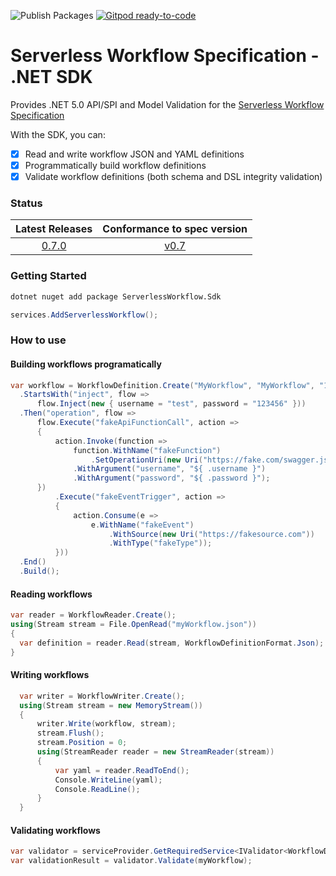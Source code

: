 ![Publish Packages](https://github.com/serverlessworkflow/sdk-net/workflows/Publish%20Packages/badge.svg) [![Gitpod ready-to-code](https://img.shields.io/badge/Gitpod-ready--to--code-blue?logo=gitpod)](https://gitpod.io/#https://github.com/serverlessworkflow/sdk-net)


# Serverless Workflow Specification - .NET SDK

Provides .NET 5.0 API/SPI and Model Validation for the [Serverless Workflow Specification](https://github.com/serverlessworkflow/specification)

With the SDK, you can:

- [x] Read and write workflow JSON and YAML definitions
- [x] Programmatically build workflow definitions
- [x] Validate workflow definitions (both schema and DSL integrity validation)

### Status

| Latest Releases | Conformance to spec version |
| :---: | :---: |
| [0.7.0](https://github.com/serverlessworkflow/sdk-net/releases/) | [v0.7](https://github.com/serverlessworkflow/specification/tree/0.6.x) |

### Getting Started

```bash
dotnet nuget add package ServerlessWorkflow.Sdk
```

```csharp
services.AddServerlessWorkflow();
```

### How to use

#### Building workflows programatically

```csharp
var workflow = WorkflowDefinition.Create("MyWorkflow", "MyWorkflow", "1.0")
  .StartsWith("inject", flow => 
      flow.Inject(new { username = "test", password = "123456" }))
  .Then("operation", flow =>
      flow.Execute("fakeApiFunctionCall", action =>
      {
          action.Invoke(function =>
              function.WithName("fakeFunction")
                  .SetOperationUri(new Uri("https://fake.com/swagger.json#fake")))
              .WithArgument("username", "${ .username }")
              .WithArgument("password", "${ .password }");
      })      
          .Execute("fakeEventTrigger", action =>
          {
              action.Consume(e =>
                  e.WithName("fakeEvent")
                      .WithSource(new Uri("https://fakesource.com"))
                      .WithType("fakeType"));
          }))
  .End()
  .Build();
```

#### Reading workflows

```csharp
var reader = WorkflowReader.Create();
using(Stream stream = File.OpenRead("myWorkflow.json"))
{
  var definition = reader.Read(stream, WorkflowDefinitionFormat.Json);
}
```

#### Writing workflows

```csharp
  var writer = WorkflowWriter.Create();
  using(Stream stream = new MemoryStream())
  {
      writer.Write(workflow, stream);
      stream.Flush();
      stream.Position = 0;
      using(StreamReader reader = new StreamReader(stream))
      {
          var yaml = reader.ReadToEnd();
          Console.WriteLine(yaml);
          Console.ReadLine();
      }
  }
```

#### Validating workflows

```csharp
var validator = serviceProvider.GetRequiredService<IValidator<WorkflowDefinition>>();
var validationResult = validator.Validate(myWorkflow);
```
